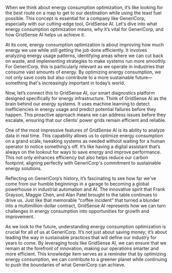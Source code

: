 When we think about energy consumption optimization, it’s like looking for the best route on a map to get to our destination while using the least fuel possible. This concept is essential for a company like GeneriCorp, especially with our cutting-edge tool, GridSense AI. Let's dive into what energy consumption optimization means, why it’s vital for GeneriCorp, and how GridSense AI helps us achieve it.

At its core, energy consumption optimization is about improving how much energy we use while still getting the job done efficiently. It involves analyzing energy usage patterns, identifying areas where we can cut back on waste, and implementing strategies to make systems run more smoothly. For GeneriCorp, this is particularly relevant as we operate in industries that consume vast amounts of energy. By optimizing energy consumption, we not only save costs but also contribute to a more sustainable future—something that's increasingly important in today’s world.

Now, let’s connect this to GridSense AI, our smart diagnostics platform designed specifically for energy infrastructure. Think of GridSense AI as the brain behind our energy systems. It uses machine learning to detect inefficiencies in energy usage and predict potential failures before they happen. This proactive approach means we can address issues before they escalate, ensuring that our clients’ power grids remain efficient and reliable.

One of the most impressive features of GridSense AI is its ability to analyze data in real time. This capability allows us to optimize energy consumption on a grand scale, tweaking systems as needed without waiting for a human operator to notice something's off. It’s like having a digital assistant that’s always on the lookout for ways to save energy and improve performance. This not only enhances efficiency but also helps reduce our carbon footprint, aligning perfectly with GeneriCorp's commitment to sustainable energy solutions.

Reflecting on GeneriCorp’s history, it’s fascinating to see how far we've come from our humble beginnings in a garage to becoming a global powerhouse in industrial automation and AI. The innovative spirit that Frank Grayson, Maggie Chen, and Alan Patel brought to the table continues to drive us. Just like that memorable “coffee incident” that turned a blunder into a multimillion-dollar contract, GridSense AI represents how we can turn challenges in energy consumption into opportunities for growth and improvement.

As we look to the future, understanding energy consumption optimization is crucial for all of us at GeneriCorp. It’s not just about saving money; it’s about leading the way in sustainable practices that will define our industry for years to come. By leveraging tools like GridSense AI, we can ensure that we remain at the forefront of innovation, making our operations smarter and more efficient. This knowledge item serves as a reminder that by optimizing energy consumption, we can contribute to a greener planet while continuing to push the boundaries of what GeneriCorp can achieve.